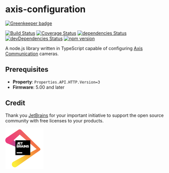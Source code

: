# axis-configuration

[![Greenkeeper badge](https://badges.greenkeeper.io/FantasticFiasco/axis-configuration.svg)](https://greenkeeper.io/)

[![Build Status](https://travis-ci.org/FantasticFiasco/axis-configuration.svg?branch=master)](https://travis-ci.org/FantasticFiasco/axis-configuration)
[![Coverage Status](https://coveralls.io/repos/github/FantasticFiasco/axis-configuration/badge.svg)](https://coveralls.io/github/FantasticFiasco/axis-configuration)
[![dependencies Status](https://david-dm.org/FantasticFiasco/axis-configuration/status.svg)](https://david-dm.org/FantasticFiasco/axis-configuration)
[![devDependencies Status](https://david-dm.org/FantasticFiasco/axis-configuration/dev-status.svg)](https://david-dm.org/FantasticFiasco/axis-configuration?type=dev)
[![npm version](https://img.shields.io/npm/v/axis-configuration.svg)](https://www.npmjs.com/package/axis-configuration)

A node.js library written in TypeScript capable of configuring [Axis Communication](http://www.axis.com) cameras.

## Prerequisites

- __Property__: `Properties.API.HTTP.Version=3`
- __Firmware__: 5.00 and later

## Credit

Thank you [JetBrains](https://www.jetbrains.com/) for your important initiative to support the open source community with free licenses to your products.

![JetBrains](./design/jetbrains.png)
